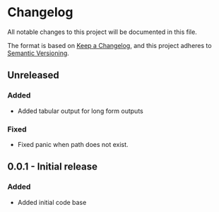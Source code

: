 # Changelog

All notable changes to this project will be documented in this file.

The format is based on [Keep a Changelog](https://keepachangelog.com/en/1.1.0/),
and this project adheres to [Semantic Versioning](https://semver.org/spec/v2.0.0.html).

## Unreleased

### Added

- Added tabular output for long form outputs

### Fixed

- Fixed panic when path does not exist.

## 0.0.1 - Initial release 

### Added

- Added initial code base
